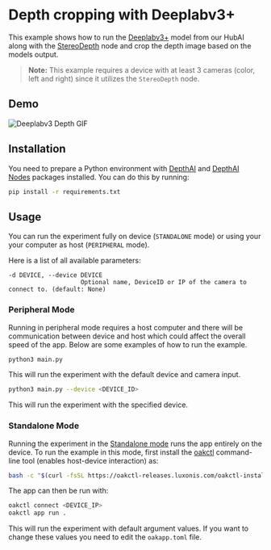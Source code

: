 # Depth cropping with Deeplabv3+

This example shows how to run the [Deeplabv3+](https://hub.luxonis.com/ai/models/1189a661-fd0a-44fd-bc9e-64b94d60cb49?view=page) model from our HubAI along with the [StereoDepth](https://rvc4.docs.luxonis.com/software/depthai-components/nodes/stereo_depth/) node and crop the depth image based on the models output.

> **Note:** This example requires a device with at least 3 cameras (color, left and right) since it utilizes the `StereoDepth` node.

## Demo

![Deeplabv3 Depth GIF](https://user-images.githubusercontent.com/59799831/132396685-c494f21b-8101-4be4-a787-dd382ae6b470.gif)

## Installation

You need to prepare a Python environment with [DepthAI](https://pypi.org/project/depthai/) and [DepthAI Nodes](https://pypi.org/project/depthai-nodes/) packages installed. You can do this by running:

```bash
pip install -r requirements.txt
```

## Usage

You can run the experiment fully on device (`STANDALONE` mode) or using your your computer as host (`PERIPHERAL` mode).

Here is a list of all available parameters:

```
-d DEVICE, --device DEVICE
                    Optional name, DeviceID or IP of the camera to connect to. (default: None)
```

### Peripheral Mode

Running in peripheral mode requires a host computer and there will be communication between device and host which could affect the overall speed of the app. Below are some examples of how to run the example.

```bash
python3 main.py
```

This will run the experiment with the default device and camera input.

```bash
python3 main.py --device <DEVICE_ID>
```

This will run the experiment with the specified device.

### Standalone Mode

Running the experiment in the [Standalone mode](https://rvc4.docs.luxonis.com/software/depthai/standalone/) runs the app entirely on the device.
To run the example in this mode, first install the [oakctl](https://rvc4.docs.luxonis.com/software/tools/oakctl/) command-line tool (enables host-device interaction) as:

```bash
bash -c "$(curl -fsSL https://oakctl-releases.luxonis.com/oakctl-installer.sh)"
```

The app can then be run with:

```bash
oakctl connect <DEVICE_IP>
oakctl app run .
```

This will run the experiment with default argument values. If you want to change these values you need to edit the `oakapp.toml` file.
